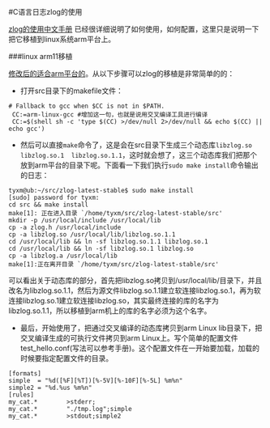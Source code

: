 #C语言日志zlog的使用

[zlog的使用中文手册](http://hardysimpson.github.io/zlog/UsersGuide-CN.html)
已经很详细说明了如何使用，如何配置，这里只是说明一下把它移植到linux系统arm平台上。

###linux arm11移植

[修改后的适合arm平台的](http://pan.baidu.com/s/1bnUsS4v)。从以下步骤可以zlog的移植是非常简单的的：

* 打开src目录下的makefile文件：
```
# Fallback to gcc when $CC is not in $PATH.                                                                 
 CC:=arm-linux-gcc #增加这一句，也就是说用交叉编译工具进行编译
 CC:=$(shell sh -c 'type $(CC) >/dev/null 2>/dev/null && echo $(CC) || echo gcc')
```
* 然后可以直接```make```命令了，这是会在src目录下生成三个动态库```libzlog.so  libzlog.so.1  libzlog.so.1.1```，这时就会想了，这三个动态库我们把那个放到arm平台的目录下呢。下面看一下我们执行```sudo make install```命令输出的日志：
```
tyxm@ub:~/src/zlog-latest-stable$ sudo make install
[sudo] password for tyxm: 
cd src && make install
make[1]: 正在进入目录 `/home/tyxm/src/zlog-latest-stable/src'
mkdir -p /usr/local/include /usr/local/lib
cp -a zlog.h /usr/local/include
cp -a libzlog.so /usr/local/lib/libzlog.so.1.1
cd /usr/local/lib && ln -sf libzlog.so.1.1 libzlog.so.1
cd /usr/local/lib && ln -sf libzlog.so.1 libzlog.so
cp -a libzlog.a /usr/local/lib
make[1]:正在离开目录 `/home/tyxm/src/zlog-latest-stable/src'
```
可以看出关于动态库的部分，首先把libzlog.so拷贝到/usr/local/lib/目录下，并且改名为libzlog.so.1.1，然后为源文件libzlog.so.1.1建立软连接libzlog.so.1，再为软连接libzlog.so.1建立软连接libzlog.so，其实最终连接的库的名字为libzlog.so.1.1，所以移植到arm机上的库的名字必须为这个名字。

* 最后，开始使用了，把通过交叉编译的动态库拷贝到arm Linux lib目录下，把交叉编译生成的可执行文件拷贝到arm Linux上。写个简单的配置文件test_hello.conf(写法可以参考手册)。这个配置文件在一开始要加载，加载的时候要指定配置文件的目录。
```
[formats]
simple  = "%d([%F][%T])[%-5V][%-10F][%-5L] %m%n"
simple2 = "%d.%us %m%n"
[rules]
my_cat.*        >stderr;
my_cat.*        "./tmp.log";simple
my_cat.*        >stdout;simple2
```
